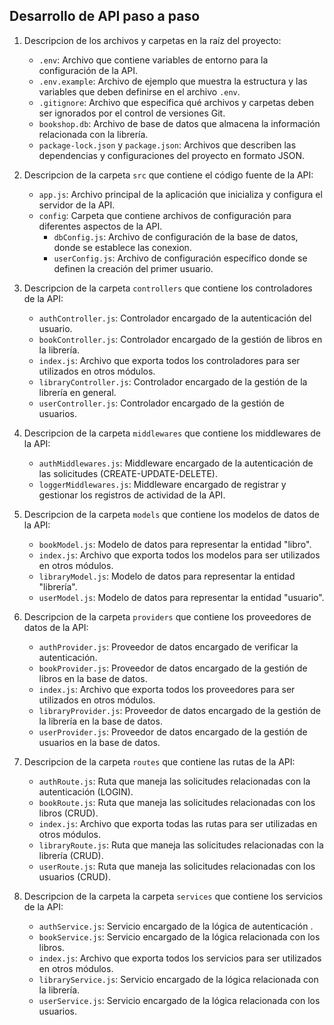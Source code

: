 ## Desarrollo de API paso a paso

1. Descripcion de los archivos y carpetas en la raíz del proyecto:

   - `.env`: Archivo que contiene variables de entorno para la configuración de la API.
   - `.env.example`: Archivo de ejemplo que muestra la estructura y las variables que deben definirse en el archivo `.env`.
   - `.gitignore`: Archivo que especifica qué archivos y carpetas deben ser ignorados por el control de versiones Git.
   - `bookshop.db`: Archivo de base de datos que almacena la información relacionada con la librería.
   - `package-lock.json` y `package.json`: Archivos que describen las dependencias y configuraciones del proyecto en formato JSON.

2. Descripcion de la carpeta `src` que contiene el código fuente de la API:

   - `app.js`: Archivo principal de la aplicación que inicializa y configura el servidor de la API.
   - `config`: Carpeta que contiene archivos de configuración para diferentes aspectos de la API.
     - `dbConfig.js`: Archivo de configuración de la base de datos, donde se establece las conexion.
     - `userConfig.js`: Archivo de configuración específico donde se definen la creación del primer usuario.

3. Descripcion de la carpeta `controllers` que contiene los controladores de la API:

   - `authController.js`: Controlador encargado de la autenticación del usuario.
   - `bookController.js`: Controlador encargado de la gestión de libros en la librería.
   - `index.js`: Archivo que exporta todos los controladores para ser utilizados en otros módulos.
   - `libraryController.js`: Controlador encargado de la gestión de la librería en general.
   - `userController.js`: Controlador encargado de la gestión de usuarios.

4. Descripcion de la carpeta `middlewares` que contiene los middlewares de la API:

   - `authMiddlewares.js`: Middleware encargado de la autenticación de las solicitudes (CREATE-UPDATE-DELETE).
   - `loggerMiddlewares.js`: Middleware encargado de registrar y gestionar los registros de actividad de la API.

5. Descripcion de la carpeta `models` que contiene los modelos de datos de la API:

   - `bookModel.js`: Modelo de datos para representar la entidad "libro".
   - `index.js`: Archivo que exporta todos los modelos para ser utilizados en otros módulos.
   - `libraryModel.js`: Modelo de datos para representar la entidad "librería".
   - `userModel.js`: Modelo de datos para representar la entidad "usuario".

6. Descripcion de la carpeta `providers` que contiene los proveedores de datos de la API:

   - `authProvider.js`: Proveedor de datos encargado de verificar la autenticación.
   - `bookProvider.js`: Proveedor de datos encargado de la gestión de libros en la base de datos.
   - `index.js`: Archivo que exporta todos los proveedores para ser utilizados en otros módulos.
   - `libraryProvider.js`: Proveedor de datos encargado de la gestión de la librería en la base de datos.
   - `userProvider.js`: Proveedor de datos encargado de la gestión de usuarios en la base de datos.

7. Descripcion de la carpeta `routes` que contiene las rutas de la API:

   - `authRoute.js`: Ruta que maneja las solicitudes relacionadas con la autenticación (LOGIN).
   - `bookRoute.js`: Ruta que maneja las solicitudes relacionadas con los libros (CRUD).
   - `index.js`: Archivo que exporta todas las rutas para ser utilizadas en otros módulos.
   - `libraryRoute.js`: Ruta que maneja las solicitudes relacionadas con la librería (CRUD).
   - `userRoute.js`: Ruta que maneja las solicitudes relacionadas con los usuarios (CRUD).

8. Descripcion de la carpeta la carpeta `services` que contiene los servicios de la API:
   - `authService.js`: Servicio encargado de la lógica de autenticación .
   - `bookService.js`: Servicio encargado de la lógica relacionada con los libros.
   - `index.js`: Archivo que exporta todos los servicios para ser utilizados en otros módulos.
   - `libraryService.js`: Servicio encargado de la lógica relacionada con la librería.
   - `userService.js`: Servicio encargado de la lógica relacionada con los usuarios.
